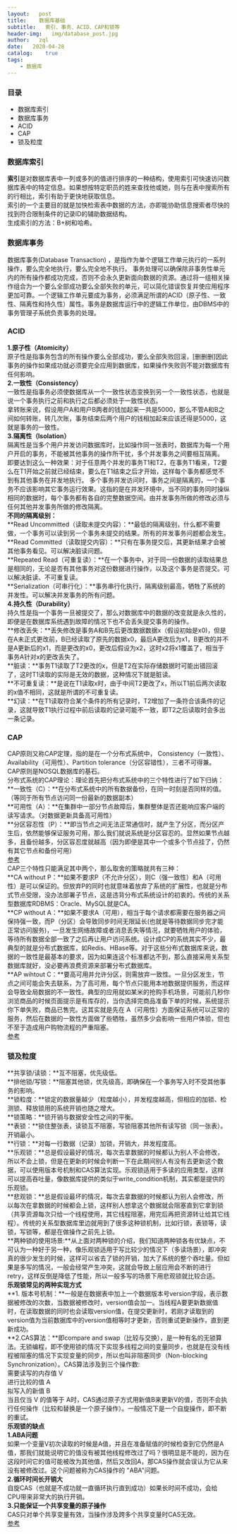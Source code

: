 ```yaml
---
layout:   post
title:    数据库基础
subtitle:   索引、事务、ACID、CAP和锁等
header-img:   img/database_post.jpg
author:   zql
date:   2020-04-28
catalog:    true
tags:
    - 数据库
---
```

### 目录  

 - 数据库索引
 - 数据库事务
 - ACID
 - CAP
 - 锁及粒度  

### 数据库索引
**索引**是对数据库表中一列或多列的值进行排序的一种结构，使用索引可快速访问数据库表中的特定信息。如果想按特定职员的姓来查找他或她，则与在表中搜索所有的行相比，索引有助于更快地获取信息。  
索引的一个主要目的就是加快检索表中数据的方法，亦即能协助信息搜索者尽快的找到符合限制条件的记录ID的辅助数据结构。  
生成索引的方法：B+树和哈希。  
### 数据库事务
数据库事务(Database Transaction) ，是指作为单个逻辑工作单元执行的一系列操作，要么完全地执行，要么完全地不执行。 事务处理可以确保除非事务性单元内的所有操作都成功完成，否则不会永久更新面向数据的资源。通过将一组相关操作组合为一个要么全部成功要么全部失败的单元，可以简化错误恢复并使应用程序更加可靠。一个逻辑工作单元要成为事务，必须满足所谓的ACID（原子性、一致性、隔离性和持久性）属性。事务是数据库运行中的逻辑工作单位，由DBMS中的事务管理子系统负责事务的处理。  
### ACID  
**1.原子性（Atomicity）**  
原子性是指事务包含的所有操作要么全部成功，要么全部失败回滚，[删删删]因此事务的操作如果成功就必须要完全应用到数据库，如果操作失败则不能对数据库有任何影响。  
**2.一致性（Consistency）**  
一致性是指事务必须使数据库从一个一致性状态变换到另一个一致性状态，也就是说一个事务执行之前和执行之后都必须处于一致性状态。  
拿转账来说，假设用户A和用户B两者的钱加起来一共是5000，那么不管A和B之间如何转账，转几次账，事务结束后两个用户的钱相加起来应该还得是5000，这就是事务的一致性。  
**3.隔离性（Isolation）**  
隔离性是当多个用户并发访问数据库时，比如操作同一张表时，数据库为每一个用户开启的事务，不能被其他事务的操作所干扰，多个并发事务之间要相互隔离。
即要达到这么一种效果：对于任意两个并发的事务T1和T2，在事务T1看来，T2要么在T1开始之前就已经结束，要么在T1结束之后才开始，这样每个事务都感觉不到有其他事务在并发地执行。
多个事务并发访问时，事务之间是隔离的，一个事务不应该影响其它事务运行效果。这指的是在并发环境中，当不同的事务同时操纵相同的数据时，每个事务都有各自的完整数据空间。由并发事务所做的修改必须与任何其他并发事务所做的修改隔离。  
**不同的隔离级别：**  
**Read Uncommitted（读取未提交内容）：**最低的隔离级别，什么都不需要做，一个事务可以读到另一个事务未提交的结果。所有的并发事务问题都会发生。  
**Read Committed（读取提交内容）：**只有在事务提交后，其更新结果才会被其他事务看见。可以解决脏读问题。  
**Repeated Read（可重复读）：**在一个事务中，对于同一份数据的读取结果总是相同的，无论是否有其他事务对这份数据进行操作，以及这个事务是否提交。可以解决脏读、不可重复读。  
**Serialization（可串行化）：**事务串行化执行，隔离级别最高，牺牲了系统的并发性。可以解决并发事务的所有问题。  
**4.持久性（Durability）**  
持久性是指一个事务一旦被提交了，那么对数据库中的数据的改变就是永久性的，即便是在数据库系统遇到故障的情况下也不会丢失提交事务的操作。  
**修改丢失：**丢失修改是事务A和B先后更改数据数据x（假设初始是x0)，但是在A未正式更改前，B已经读取了原先的数据x0，最后A更改后为x1，B更改的并不是A更新后的x1，而是更改的x0，更改后假设为x2，这时x2将x1覆盖了，相当于事务A针对x的更改丢失了。  
**脏读：**事务T1读取了T2更改的x，但是T2在实际存储数据时可能出错回滚了，这时T1读取的实际是无效的数据，这种情况下就是脏读。  
**不可重复读：**是说在T1读取x时，由于中间T2更改了x，所以T1前后两次读取的x值不相同，这就是所谓的不可重复读。  
**幻读：**在T1读取符合某个条件的所有记录时，T2增加了一条符合该条件的记录，这就导致T1执行过程中前后读取的记录可能不一致，即T2之后读取时会多出一条记录。  
### CAP  
CAP原则又称CAP定理，指的是在一个分布式系统中， Consistency（一致性）、 Availability（可用性）、Partition tolerance（分区容错性），三者不可得兼。  
CAP原则是NOSQL数据库的基石。  
分布式系统的CAP理论：理论首先把分布式系统中的三个特性进行了如下归纳：  
**一致性（C）：**在分布式系统中的所有数据备份，在同一时刻是否同样的值。（等同于所有节点访问同一份最新的数据副本）  
**可用性（A）：**在集群中一部分节点故障后，集群整体是否还能响应客户端的读写请求。（对数据更新具备高可用性）  
**分区容忍性（P）：**即当节点之间无法正常通信时，就产生了分区，而分区产生后，依然能够保证服务可用，那么我们就说系统是分区容忍的。显然如果节点越多，且备份越多，分区容忍度就越高（因为即便是其中一个或多个节点挂了，仍然有其它节点和备份可用）  
[参考](https://www.jianshu.com/p/2c30d1fe5c4e)  
CAP三个特性只能满足其中两个，那么取舍的策略就共有三种：  
**CA without P：**如果不要求P（不允许分区），则C（强一致性）和A（可用性）是可以保证的。但放弃P的同时也就意味着放弃了系统的扩展性，也就是分布式节点受限，没办法部署子节点，这是违背分布式系统设计的初衷的。传统的关系型数据库RDBMS：Oracle、MySQL就是CA。  
**CP without A：**如果不要求A（可用），相当于每个请求都需要在服务器之间保持强一致，而P（分区）会导致同步时间无限延长(也就是等待数据同步完才能正常访问服务)，一旦发生网络故障或者消息丢失等情况，就要牺牲用户的体验，等待所有数据全部一致了之后再让用户访问系统。设计成CP的系统其实不少，最典型的就是分布式数据库，如Redis、HBase等。对于这些分布式数据库来说，数据的一致性是最基本的要求，因为如果连这个标准都达不到，那么直接采用关系型数据库就好，没必要再浪费资源来部署分布式数据库。  
**AP wihtout C：**要高可用并允许分区，则需放弃一致性。一旦分区发生，节点之间可能会失去联系，为了高可用，每个节点只能用本地数据提供服务，而这样会导致全局数据的不一致性。典型的应用就如某米的抢购手机场景，可能前几秒你浏览商品的时候页面提示是有库存的，当你选择完商品准备下单的时候，系统提示你下单失败，商品已售完。这其实就是先在 A（可用性）方面保证系统可以正常的服务，然后在数据的一致性方面做了些牺牲，虽然多少会影响一些用户体验，但也不至于造成用户购物流程的严重阻塞。  
[参考](https://www.cnblogs.com/duanxz/p/5229352.html)
### 锁及粒度  
**共享锁/读锁：**互不阻塞，优先级低。  
**排他锁/写锁：**阻塞其他锁，优先级高，即确保在一个事务写入时不受其他事务的影响。  
**锁粒度：**锁定的数据量越少（粒度越小），并发程度越高，但相应的加锁、检测锁、释放锁用的系统开销也随之增大。  
**锁策略：**锁开销与数据安全性之间的平衡。  
**表锁：**锁住整张表，读锁互不阻塞，写锁阻塞其他所有读写锁（同一张表）。开销最小。  
**行锁：**对每一行数据（记录）加锁，开销大，并发程度高。  
**乐观锁：**总是假设最好的情况，每次去拿数据的时候都认为别人不会修改，所以不会上锁，但是在更新的时候会判断一下在此期间别人有没有去更新这个数据，可以使用版本号机制和CAS算法实现。乐观锁适用于多读的应用类型，这样可以提高吞吐量，像数据库提供的类似于write_condition机制，其实都是提供的乐观锁。  
**悲观锁：**总是假设最坏的情况，每次去拿数据的时候都认为别人会修改，所以每次在拿数据的时候都会上锁，这样别人想拿这个数据就会阻塞直到它拿到锁（共享资源每次只给一个线程使用，其它线程阻塞，用完后再把资源转让给其它线程）。传统的关系型数据库里边就用到了很多这种锁机制，比如行锁，表锁等，读锁，写锁等，都是在做操作之前先上锁。  
**两种锁的使用场景:**从上面对两种锁的介绍，我们知道两种锁各有优缺点，不可认为一种好于另一种，像乐观锁适用于写比较少的情况下（多读场景），即冲突真的很少发生的时候，这样可以省去了锁的开销，加大了系统的整个吞吐量。但如果是多写的情况，一般会经常产生冲突，这就会导致上层应用会不断的进行retry，这样反倒是降低了性能，所以一般多写的场景下用悲观锁就比较合适。  
**乐观锁常见的两种实现方式**  
**1. 版本号机制：**一般是在数据表中加上一个数据版本号version字段，表示数据被修改的次数，当数据被修改时，version值会加一。当线程A要更新数据值时，在读取数据的同时也会读取version值，在提交更新时，若刚才读取到的version值为当前数据库中的version值相等时才更新，否则重试更新操作，直到更新成功。  
**2.CAS算法：**即compare and swap（比较与交换），是一种有名的无锁算法。无锁编程，即不使用锁的情况下实现多线程之间的变量同步，也就是在没有线程被阻塞的情况下实现变量的同步，所以也叫非阻塞同步（Non-blocking Synchronization）。CAS算法涉及到三个操作数:  
需要读写的内存值 V  
进行比较的值 A  
拟写入的新值 B  
当且仅当 V 的值等于 A时，CAS通过原子方式用新值B来更新V的值，否则不会执行任何操作（比较和替换是一个原子操作）。一般情况下是一个自旋操作，即不断的重试。  
**乐观锁的缺点**  
**1.ABA问题**  
如果一个变量V初次读取的时候是A值，并且在准备赋值的时候检查到它仍然是A值，那我们就能说明它的值没有被其他线程修改过了吗？很明显是不能的，因为在这段时间它的值可能被改为其他值，然后又改回A，那CAS操作就会误认为它从来没有被修改过。这个问题被称为CAS操作的 "ABA"问题。  
**2.循环时间长开销大**  
自旋CAS（也就是不成功就一直循环执行直到成功）如果长时间不成功，会给CPU带来非常大的执行开销。  
**3.只能保证一个共享变量的原子操作**  
CAS只对单个共享变量有效，当操作涉及跨多个共享变量时CAS无效。  
[参考](https://juejin.im/post/5b4977ae5188251b146b2fc8)
